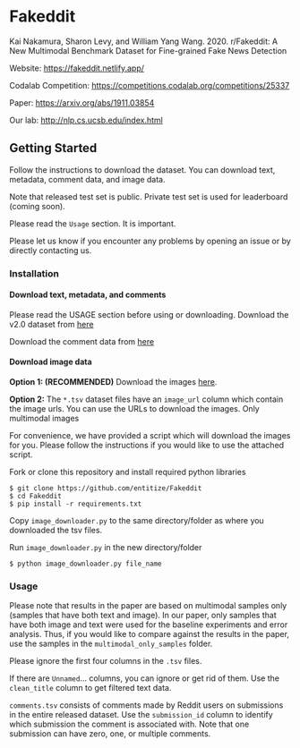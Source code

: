 # Fakeddit

Kai Nakamura, Sharon Levy, and William Yang Wang. 2020. r/Fakeddit: A New Multimodal Benchmark Dataset for Fine-grained Fake News Detection

Website: https://fakeddit.netlify.app/

Codalab Competition: https://competitions.codalab.org/competitions/25337

Paper: https://arxiv.org/abs/1911.03854

Our lab: http://nlp.cs.ucsb.edu/index.html



## Getting Started

Follow the instructions to download the dataset. You can download text, metadata, comment data, and image data.

Note that released test set is public. Private test set is used for leaderboard (coming soon).

Please read the `Usage` section. It is important.  

Please let us know if you encounter any problems by opening an issue or by directly contacting us.

### Installation

#### Download text, metadata, and comments
Please read the USAGE section before using or downloading. 
Download the v2.0 dataset from [here](https://drive.google.com/drive/folders/1DQSGFSLOP22xhL-Px4tFpde3eYpCq7bQ?usp=sharing) 

Download the comment data from [here](https://drive.google.com/file/d/14iroKftRkRxF9LCinZVaKxHnwScbUfKb/view?usp=sharing)

#### Download image data 

**Option 1: (RECOMMENDED)**
Download the images [here](https://drive.google.com/drive/folders/1jU7qgDqU1je9Y0PMKJ_f31yXRo5uWGFm?usp=sharing).

**Option 2:**
The `*.tsv` dataset files have an `image_url` column which contain the image urls. You can use the URLs to download the images. Only multimodal images 

For convenience, we have provided a script which will download the images for you. Please follow the instructions if you would like to use the attached script.

Fork or clone this repository and install required python libraries

```
$ git clone https://github.com/entitize/Fakeddit
$ cd Fakeddit
$ pip install -r requirements.txt
```
Copy `image_downloader.py` to the same directory/folder as where you downloaded the tsv files. 

Run `image_downloader.py`  in the new directory/folder

```
$ python image_downloader.py file_name
```

### Usage

Please note that results in the paper are based on multimodal samples only (samples that have both text and image). In our paper, only samples that have both image and text were used for the baseline experiments and error analysis. Thus, if you would like to compare against the results in the paper, use the samples in the `multimodal_only_samples` folder. 

Please ignore the first four columns in the `.tsv` files. 

If there are `Unnamed`... columns, you can ignore or get rid of them. Use the `clean_title` column to get filtered text data. 

`comments.tsv` consists of comments made by Reddit users on submissions in the entire released dataset. Use the `submission_id` column to identify which submission the comment is associated with. Note that one submission can have zero, one, or multiple comments.
